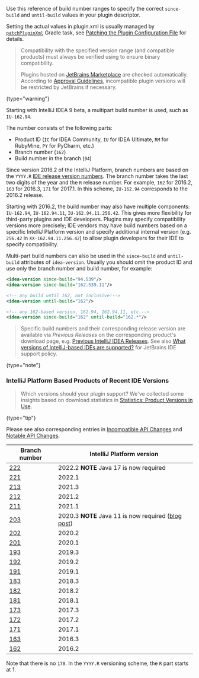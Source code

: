 [//]: # (title: Build Number Ranges)
<!-- Copyright 2000-2022 JetBrains s.r.o. and other contributors. Use of this source code is governed by the Apache 2.0 license that can be found in the LICENSE file. -->

Use this reference of build number ranges to specify the correct `since-build` and `until-build` values in your plugin descriptor.

Setting the actual values in <path>plugin.xml</path> is usually managed by [`patchPluginXml`](tools_gradle_intellij_plugin.md#patchpluginxml-task) Gradle task, see [Patching the Plugin Configuration File](gradle_guide.md#patching-the-plugin-configuration-file) for details.

> Compatibility with the specified version range (and compatible products) must always be verified using [](verifying_plugin_compatibility.md#plugin-verifier) to ensure binary compatibility.
>
> Plugins hosted on [JetBrains Marketplace](https://plugins.jetbrains.com) are checked automatically.
> According to [Approval Guidelines](https://plugins.jetbrains.com/legal/approval-guidelines), incompatible plugin versions will be restricted by JetBrains if necessary.
>
{type="warning"}

Starting with IntelliJ IDEA 9 beta, a multipart build number is used, such as `IU-162.94`.

The number consists of the following parts:

* Product ID (`IC` for IDEA Community, `IU` for IDEA Ultimate, `RM` for RubyMine, `PY` for PyCharm, etc.)
* Branch number (`162`)
* Build number in the branch (`94`)

Since version 2016.2 of the IntelliJ Platform, branch numbers are based on the `YYYY.R` [IDE release version numbers](https://blog.jetbrains.com/blog/2016/03/09/jetbrains-toolbox-release-and-versioning-changes/).
The branch number takes the last two digits of the year and the `R` release number.
For example, `162` for 2016.2, `163` for 2016.3, `171` for 2017.1.
In this scheme, `IU-162.94` corresponds to the 2016.2 release.

Starting with 2016.2, the build number may also have multiple components: `IU-162.94`, `IU-162.94.11`, `IU-162.94.11.256.42`.
This gives more flexibility for third-party plugins and IDE developers.
Plugins may specify compatibility versions more precisely; IDE vendors may have build numbers based on a specific IntelliJ Platform version and specify additional internal version (e.g. `256.42` in `XX-162.94.11.256.42`) to allow plugin developers for their IDE to specify compatibility.

Multi-part build numbers can also be used in the `since-build` and `until-build` attributes of `idea-version`.
Usually you should omit the product ID and use only the branch number and build number, for example:

```xml
<idea-version since-build="94.539"/>
<idea-version since-build="162.539.11"/>

<!-- any build until 162, not inclusive!-->
<idea-version until-build="162"/>

<!-- any 162-based version, 162.94, 162.94.11, etc.-->
<idea-version since-build="162" until-build="162.*"/>
```

> Specific build numbers and their corresponding release version are available via _Previous Releases_ on the corresponding product's download page, e.g. [Previous IntelliJ IDEA Releases](https://www.jetbrains.com/idea/download/previous.html).
> See also [What versions of IntelliJ-based IDEs are supported?](https://intellij-support.jetbrains.com/hc/en-us/articles/360019574859-What-versions-of-IntelliJ-based-IDEs-are-supported-) for JetBrains IDE support policy.
>
{type="note"}

### IntelliJ Platform Based Products of Recent IDE Versions

> Which versions should your plugin support? We've collected some insights based on download statistics in [Statistics: Product Versions in Use](https://plugins.jetbrains.com/docs/marketplace/product-versions-in-use-statistics.html).
>
{type="tip"}

Please see also corresponding entries in [Incompatible API Changes](api_changes_list.md) and [Notable API Changes](api_notable.md).

| Branch number                                                   | IntelliJ Platform version                                                                                                                |
|-----------------------------------------------------------------|------------------------------------------------------------------------------------------------------------------------------------------|
| [222](https://github.com/JetBrains/intellij-community/tree/222) | 2022.2 **NOTE** Java 17 is now required                                                                                                  |
| [221](https://github.com/JetBrains/intellij-community/tree/221) | 2022.1                                                                                                                                   |
| [213](https://github.com/JetBrains/intellij-community/tree/213) | 2021.3                                                                                                                                   |
| [212](https://github.com/JetBrains/intellij-community/tree/212) | 2021.2                                                                                                                                   |
| [211](https://github.com/JetBrains/intellij-community/tree/211) | 2021.1                                                                                                                                   |
| [203](https://github.com/JetBrains/intellij-community/tree/203) | 2020.3 **NOTE** Java 11 is now required ([blog post](https://blog.jetbrains.com/platform/2020/09/intellij-project-migrates-to-java-11/)) |
| [202](https://github.com/JetBrains/intellij-community/tree/202) | 2020.2                                                                                                                                   |
| [201](https://github.com/JetBrains/intellij-community/tree/201) | 2020.1                                                                                                                                   |
| [193](https://github.com/JetBrains/intellij-community/tree/193) | 2019.3                                                                                                                                   |
| [192](https://github.com/JetBrains/intellij-community/tree/192) | 2019.2                                                                                                                                   |
| [191](https://github.com/JetBrains/intellij-community/tree/191) | 2019.1                                                                                                                                   |
| [183](https://github.com/JetBrains/intellij-community/tree/183) | 2018.3                                                                                                                                   |
| [182](https://github.com/JetBrains/intellij-community/tree/182) | 2018.2                                                                                                                                   |
| [181](https://github.com/JetBrains/intellij-community/tree/181) | 2018.1                                                                                                                                   |
| [173](https://github.com/JetBrains/intellij-community/tree/173) | 2017.3                                                                                                                                   |
| [172](https://github.com/JetBrains/intellij-community/tree/172) | 2017.2                                                                                                                                   |
| [171](https://github.com/JetBrains/intellij-community/tree/171) | 2017.1                                                                                                                                   |
| [163](https://github.com/JetBrains/intellij-community/tree/163) | 2016.3                                                                                                                                   |
| [162](https://github.com/JetBrains/intellij-community/tree/162) | 2016.2                                                                                                                                   |

Note that there is no `170`.
In the `YYYY.R` versioning scheme, the `R` part starts at 1.
